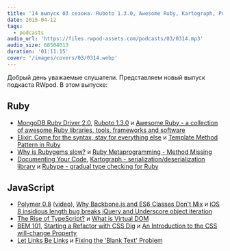 ```yaml
---
title: '14 выпуск 03 сезона. Ruboto 1.3.0, Awesome Ruby, Kartograph, Polymer 0.8, What is Virtual DOM, BEM 101 и прочее'
date: 2015-04-12
tags:
  - podcasts
audio_url: 'https://files.rwpod-assets.com/podcasts/03/0314.mp3'
audio_size: 68504013
duration: '01:11:15'
cover: '/images/covers/03/0314.webp'
---
```


Добрый день уважаемые слушатели. Представляем новый выпуск подкаста RWpod. В этом выпуске:

## Ruby

- [MongoDB Ruby Driver 2.0](https://www.mongodb.com/blog/post/announcing-ruby-driver-20-rewrite), [Ruboto 1.3.0](http://ruboto.org/news/2015/04/05/Ruboto-1.3.0-release-doc.html) и [Awesome Ruby - a collection of awesome Ruby libraries, tools, frameworks and software](http://awesome-ruby.com/)
- [Elixir: Come for the syntax, stay for everything else](http://reefpoints.dockyard.com/2015/04/08/elixir-come-for-the-syntax-stay-for-everything-else.html) и [Template Method Pattern in Ruby](http://rubylogs.com/template-method-pattern-in-ruby/)
- [Why is Rubygems slow?](http://www.sitepoint.com/rubygems-slow/) и [Ruby Metaprogramming - Method Missing](http://www.leighhalliday.com/ruby-metaprogramming-method-missing)
- [Documenting Your Code](http://6ftdan.com/allyourdev/2015/04/08/documenting-your-code/), [Kartograph - serialization/deserialization library](https://github.com/digitalocean/kartograph) и [Rubype - gradual type checking for Ruby](https://github.com/gogotanaka/Rubype)

## JavaScript

- [Polymer 0.8](https://www.polymer-project.org/0.8/) ([video](https://www.youtube.com/watch?v=cyf-17lWkYE)), [Why Backbone.js and ES6 Classes Don't Mix](http://benmccormick.org/2015/04/07/es6-classes-and-backbone-js/) и [iOS 8 insidious length bug breaks jQuery and Underscore object iteration](http://firstdoit.com/ios-8-insidious-length-bug-on-jquery-and-underscore-each-map/)
- [The Rise of TypeScript?](http://developer.telerik.com/featured/the-rise-of-typescript/) и [What is Virtual DOM](http://tonyfreed.com/blog/what_is_virtual_dom)
- [BEM 101](https://css-tricks.com/bem-101/), [Starting a Refactor with CSS Dig](https://css-tricks.com/starting-a-refactor-with-css-dig/) и [An Introduction to the CSS will-change Property](http://www.sitepoint.com/introduction-css-will-change-property/)
- [Let Links Be Links](http://alistapart.com/article/let-links-be-links) и [Fixing the 'Blank Text' Problem](https://www.igvita.com/2015/04/10/fixing-the-blank-text-problem/)
